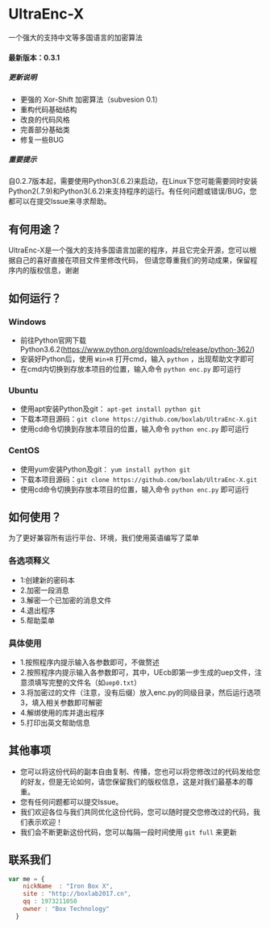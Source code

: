 # UltraEnc-X
一个强大的支持中文等多国语言的加密算法
#### 最新版本：0.3.1
##### 更新说明
* 更强的 Xor-Shift 加密算法（subvesion 0.1）
* 重构代码基础结构
* 改良的代码风格
* 完善部分基础类
* 修复一些BUG
##### 重要提示
自0.2.7版本起，需要使用Python3(.6.2)来启动，在Linux下您可能需要同时安装Python2(.7.9)和Python3(.6.2)来支持程序的运行。有任何问题或错误/BUG，您都可以在提交Issue来寻求帮助。
## 有何用途？
UltraEnc-X是一个强大的支持多国语言加密的程序，并且它完全开源，您可以根据自己的喜好直接在项目文件里修改代码，
但请您尊重我们的劳动成果，保留程序内的版权信息，谢谢
## 如何运行？
### Windows
* 前往Python官网下载Python3.6.2(https://www.python.org/downloads/release/python-362/)
* 安装好Python后，使用 `Win+R` 打开cmd，输入 `python` ，出现帮助文字即可
* 在cmd内切换到存放本项目的位置，输入命令 `python enc.py` 即可运行
### Ubuntu
* 使用apt安装Python及git： `apt-get install python git`
* 下载本项目源码：`git clone https://github.com/boxlab/UltraEnc-X.git`
* 使用cd命令切换到存放本项目的位置，输入命令 `python enc.py` 即可运行
### CentOS
* 使用yum安装Python及git： `yum install python git`
* 下载本项目源码：`git clone https://github.com/boxlab/UltraEnc-X.git`
* 使用cd命令切换到存放本项目的位置，输入命令 `python enc.py` 即可运行
## 如何使用？
为了更好兼容所有运行平台、环境，我们使用英语编写了菜单
### 各选项释义
* 1:创建新的密码本
* 2.加密一段消息
* 3.解密一个已加密的消息文件
* 4.退出程序
* 5.帮助菜单
### 具体使用
* 1.按照程序内提示输入各参数即可，不做赘述
* 2.按照程序内提示输入各参数即可，其中，UEcb即第一步生成的uep文件，注意须填写完整的文件名（如`uep0.txt`）
* 3.将加密过的文件（注意，没有后缀）放入enc.py的同级目录，然后运行选项3，填入相关参数即可解密
* 4.解绑使用的库并退出程序
* 5.打印出英文帮助信息
## 其他事项
* 您可以将这份代码的副本自由复制、传播，您也可以将您修改过的代码发给您的好友，但是无论如何，请您保留我们的版权信息，这是对我们最基本的尊重。
* 您有任何问题都可以提交Issue。
* 我们欢迎各位与我们共同优化这份代码，您可以随时提交您修改过的代码，我们表示欢迎！
* 我们会不断更新这份代码，您可以每隔一段时间使用 `git full` 来更新
## 联系我们
```javascript
var me = {
    nickName  : "Iron Box X",
    site : "http://boxlab2017.cn",
    qq : 1973211050
    owner : "Box Technology"
  }
```

